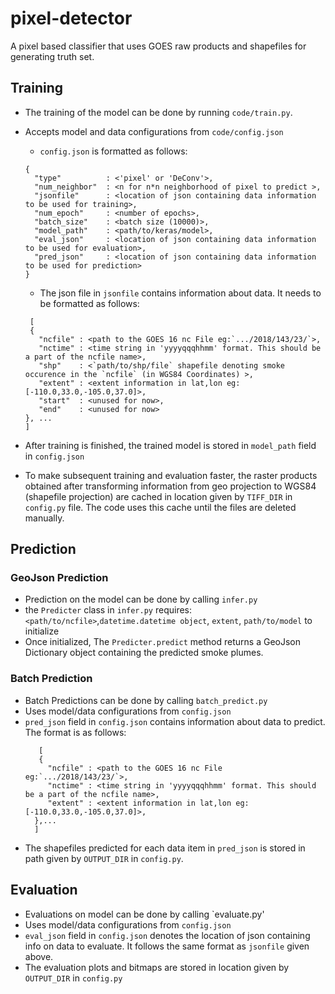 # pixel-detector
A pixel based classifier that uses GOES raw products and shapefiles for generating truth set.


## Training

- The training of the model can be done by running `code/train.py`.
- Accepts model and data configurations from `code/config.json`
  - `config.json` is formatted as follows:
  ```
  {
    "type"          : <'pixel' or 'DeConv'>,
    "num_neighbor"  : <n for n*n neighborhood of pixel to predict >,
    "jsonfile"      : <location of json containing data information to be used for training>,
    "num_epoch"     : <number of epochs>,
    "batch_size"    : <batch size (10000)>,
    "model_path"    : <path/to/keras/model>,
    "eval_json"     : <location of json containing data information to be used for evaluation>,
    "pred_json"     : <location of json containing data information to be used for prediction>
  }
  ```
  - The json file in `jsonfile` contains information about data. It needs to be formatted as follows:
 
  ```
   [
   {
     "ncfile" : <path to the GOES 16 nc File eg:`.../2018/143/23/`>,
     "nctime" : <time string in 'yyyyqqqhhmm' format. This should be a part of the ncfile name>,
     "shp"    : <`path/to/shp/file` shapefile denoting smoke occurence in the `ncfile` (in WGS84 Coordinates) >,
     "extent" : <extent information in lat,lon eg:[-110.0,33.0,-105.0,37.0]>,
     "start"  : <unused for now>,
     "end"    : <unused for now>
  }, ...
  ]
  ```
 - After training is finished, the trained model is stored in `model_path` field in `config.json`
 - To make subsequent training and evaluation faster, the raster products obtained after transforming information 
 from geo projection to WGS84 (shapefile projection) are cached in location given by `TIFF_DIR` in `config.py` file. The code uses this cache until the files are deleted manually.
 
 
## Prediction
### GeoJson Prediction
- Prediction on the model can be done by calling `infer.py`
- the `Predicter` class in `infer.py` requires: `<path/to/ncfile>`,`datetime.datetime object`, `extent`, `path/to/model`
to initialize
- Once initialized, The `Predicter.predict` method returns a GeoJson Dictionary object containing the predicted 
smoke plumes.

### Batch Prediction
- Batch Predictions can be done by calling `batch_predict.py`
- Uses model/data configurations from `config.json`
- `pred_json` field in `config.json` contains information about data to predict. The format is as follows:
  ```
     [
     {
       "ncfile" : <path to the GOES 16 nc File eg:`.../2018/143/23/`>,
       "nctime" : <time string in 'yyyyqqqhhmm' format. This should be a part of the ncfile name>,
       "extent" : <extent information in lat,lon eg:[-110.0,33.0,-105.0,37.0]>,
    },...
    ]
   ```
- The shapefiles predicted for each data item in `pred_json` is stored in path given by `OUTPUT_DIR` in `config.py`.
## Evaluation
- Evaluations on model can be done by calling `evaluate.py'
- Uses model/data configurations from `config.json`
- `eval_json` field in `config.json` denotes the location of json containing info on data to evaluate. It follows the same format as `jsonfile` given above.
- The evaluation plots and bitmaps are stored in location given by `OUTPUT_DIR` in `config.py` 

